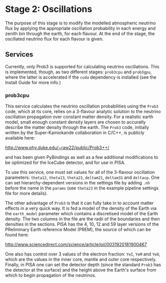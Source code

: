 # Stage 2: Oscillations

The purpose of this stage is to modify the modelled atmospheric neutrino flux by applying the appropriate oscillation probability in each energy and zenith bin through the earth, for each flavour.
At the end of the stage, the oscillated neutrino flux for each flavour is given.

## Services

Currently, only Prob3 is supported for calculating neutrino oscillations. This is implemented, though, as two different stages: `prob3cpu` and `prob3gpu`, where the latter is accelerated if the `cuda` dependency is installed (see the Install Guide for more info.)

### prob3cpu

This service calculates the neutrino oscillation probabilities using the `Prob3` code, which at its core, relies on a 3-flavour analytic solution to the neutrino oscillation propagation over constant matter density.
For a realistic earth model, small enough constant density layers are chosen to accuratly describe the matter density through the earth.
The `Prob3` code, initially written by the Super-Kamiokande collaboration in C/C++, is publicly available here:

http://www.phy.duke.edu/~raw22/public/Prob3++/

and has been given PyBindings as well as a few additional modifications to be optimized for the IceCube detector, and for use in PISA.

To use this service, one must set values for all of the 3-flavour oscillation parameters: `theta12`, `theta13`, `theta23`, `deltam21`, `deltam31` and `deltacp`.
One can set hierarchy-dependent versions in the settings file by adding `.nh` before the name in the `params` (see `theta23` in the example pipeline settings file for more details).

The other advantage of `Prob3` is that it can fully take in to account matter effects in a very quick way.
It is fed a model of the density of the Earth via the `earth_model` parameter which contains a discretised model of the Earth density.
The two columns in the file are the radii of the boundaries and then densities in the sections.
PISA has the 4, 10, 12 and 59 layer versions of the PReliminary Earth reference Model (PREM), the source of which can be found here:

http://www.sciencedirect.com/science/article/pii/0031920181900467

One also has control over 3 values of the electron fraction: `YeI`, `YeM` and `YeO`, which are the values in the inner core, mantle and outer core respectively.
Finally, in PISA one can set the detector depth (since the standard `Prob3` has the detector at the surface) and the height above the Earth's surface from which to begin propagation of the neutrinos.
